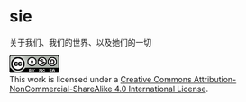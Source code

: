 # sie

关于我们、我们的世界、以及她们的一切

<a rel="license" href="http://creativecommons.org/licenses/by-nc-sa/4.0/"><img alt="Creative Commons License" style="border-width:0" src="/88x31.png" /></a><br />This work is licensed under a <a rel="license" href="http://creativecommons.org/licenses/by-nc-sa/4.0/">Creative Commons Attribution-NonCommercial-ShareAlike 4.0 International License</a>.
